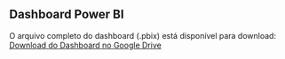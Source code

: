 ##  Dashboard Power BI

O arquivo completo do dashboard (.pbix) está disponível para download:
[Download do Dashboard no Google Drive](https://drive.google.com/file/d/1TVx-ZRdKXhQW--lKUD9BQg4uN2S13uRN/view?usp=sharing)
